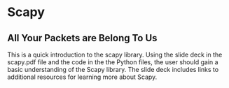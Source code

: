 # Scapy
## All Your Packets are Belong To Us

This is a quick introduction to the scapy library. Using the slide deck in the scapy.pdf file and the code in the the Python files, the user should gain a basic understanding of the Scapy library. The slide deck includes links to additional resources for learning more about Scapy.
